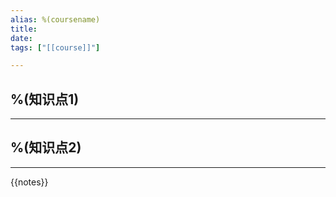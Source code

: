 ```yaml
---
alias: %(coursename)
title: 
date: 
tags: ["[[course]]"]

---
```

## %(知识点1)

***
## %(知识点2)
***
{{notes}}